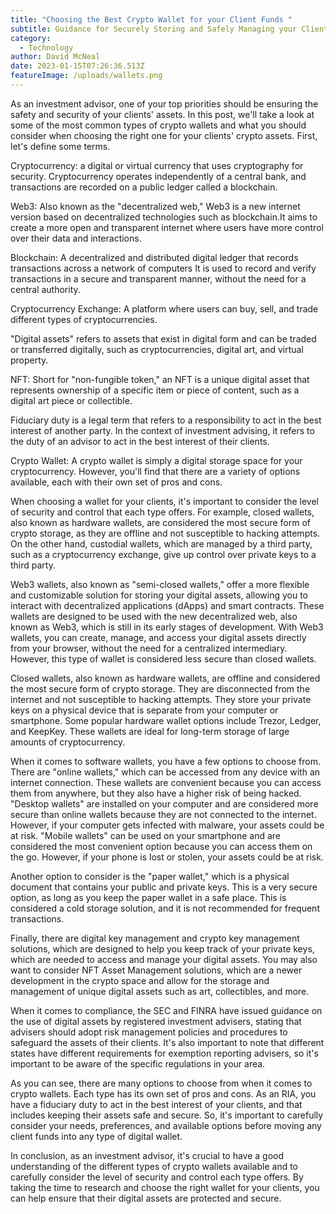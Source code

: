 ```yaml
---
title: "Choosing the Best Crypto Wallet for your Client Funds "
subtitle: Guidance for Securely Storing and Safely Managing your Clients' Crypto Assets.
category:
  - Technology
author: David McNeal
date: 2023-01-15T07:26:36.513Z
featureImage: /uploads/wallets.png
---
```

As an investment advisor, one of your top priorities should be ensuring the safety and security of your clients' assets. In this post, we'll take a look at some of the most common types of crypto wallets and what you should consider when choosing the right one for your clients' crypto assets. First, let's define some terms.

Cryptocurrency: a digital or virtual currency that uses cryptography for security. Cryptocurrency operates independently of a central bank, and transactions are recorded on a public ledger called a blockchain.

Web3: Also known as the "decentralized web," Web3 is a new internet version based on decentralized technologies such as blockchain.It aims to create a more open and transparent internet where users have more control over their data and interactions.

Blockchain: A decentralized and distributed digital ledger that records transactions across a network of computers It is used to record and verify transactions in a secure and transparent manner, without the need for a central authority.

Cryptocurrency Exchange: A platform where users can buy, sell, and trade different types of cryptocurrencies.

"Digital assets" refers to assets that exist in digital form and can be traded or transferred digitally, such as cryptocurrencies, digital art, and virtual property.

NFT: Short for "non-fungible token," an NFT is a unique digital asset that represents ownership of a specific item or piece of content, such as a digital art piece or collectible.

Fiduciary duty is a legal term that refers to a responsibility to act in the best interest of another party. In the context of investment advising, it refers to the duty of an advisor to act in the best interest of their clients.

Crypto Wallet: A crypto wallet is simply a digital storage space for your cryptocurrency. However, you'll find that there are a variety of options available, each with their own set of pros and cons.

When choosing a wallet for your clients, it's important to consider the level of security and control that each type offers. For example, closed wallets, also known as hardware wallets, are considered the most secure form of crypto storage, as they are offline and not susceptible to hacking attempts. On the other hand, custodial wallets, which are managed by a third party, such as a cryptocurrency exchange, give up control over private keys to a third party.

Web3 wallets, also known as "semi-closed wallets," offer a more flexible and customizable solution for storing your digital assets, allowing you to interact with decentralized applications (dApps) and smart contracts. These wallets are designed to be used with the new decentralized web, also known as Web3, which is still in its early stages of development. With Web3 wallets, you can create, manage, and access your digital assets directly from your browser, without the need for a centralized intermediary. However, this type of wallet is considered less secure than closed wallets.

Closed wallets, also known as hardware wallets, are offline and considered the most secure form of crypto storage. They are disconnected from the internet and not susceptible to hacking attempts. They store your private keys on a physical device that is separate from your computer or smartphone. Some popular hardware wallet options include Trezor, Ledger, and KeepKey. These wallets are ideal for long-term storage of large amounts of cryptocurrency.

When it comes to software wallets, you have a few options to choose from. There are "online wallets," which can be accessed from any device with an internet connection. These wallets are convenient because you can access them from anywhere, but they also have a higher risk of being hacked. "Desktop wallets" are installed on your computer and are considered more secure than online wallets because they are not connected to the internet. However, if your computer gets infected with malware, your assets could be at risk. "Mobile wallets" can be used on your smartphone and are considered the most convenient option because you can access them on the go. However, if your phone is lost or stolen, your assets could be at risk.

Another option to consider is the "paper wallet," which is a physical document that contains your public and private keys. This is a very secure option, as long as you keep the paper wallet in a safe place. This is considered a cold storage solution, and it is not recommended for frequent transactions.

Finally, there are digital key management and crypto key management solutions, which are designed to help you keep track of your private keys, which are needed to access and manage your digital assets. You may also want to consider NFT Asset Management solutions, which are a newer development in the crypto space and allow for the storage and management of unique digital assets such as art, collectibles, and more.

When it comes to compliance, the SEC and FINRA have issued guidance on the use of digital assets by registered investment advisers, stating that advisers should adopt risk management policies and procedures to safeguard the assets of their clients. It's also important to note that different states have different requirements for exemption reporting advisers, so it's important to be aware of the specific regulations in your area.

As you can see, there are many options to choose from when it comes to crypto wallets. Each type has its own set of pros and cons. As an RIA, you have a fiduciary duty to act in the best interest of your clients, and that includes keeping their assets safe and secure. So, it's important to carefully consider your needs, preferences, and available options before moving any client funds into any type of digital wallet.

In conclusion, as an investment advisor, it's crucial to have a good understanding of the different types of crypto wallets available and to carefully consider the level of security and control each type offers. By taking the time to research and choose the right wallet for your clients, you can help ensure that their digital assets are protected and secure.